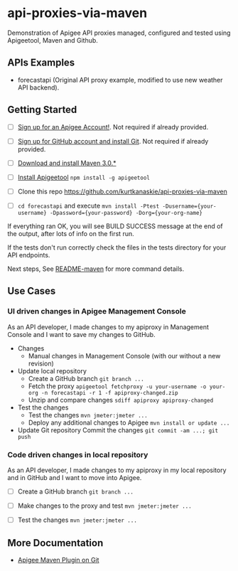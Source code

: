 # api-proxies-via-maven
Demonstration of Apigee API proxies managed, configured and tested using Apigeetool, Maven and Github.

## APIs Examples
* forecastapi (Original API proxy example, modified to use new weather API backend).

## Getting Started
- [ ] [Sign up for an Apigee Account!](https://accounts.apigee.com/accounts/sign_up). Not required if already provided.
- [ ] [Sign up for GitHub account and install Git](https://github.com). Not required if already provided.

- [ ] [Download and install Maven 3.0.*](http://maven.apache.org/download.cgi)
- [ ] [Install Apigeetool](https://github.com/apigee/apigeetool-node) ```npm install -g apigeetool```

- [ ] Clone this repo https://github.com/kurtkanaskie/api-proxies-via-maven
- [ ] ```cd forecastapi``` and execute ```mvn install -Ptest -Dusername={your-username} -Dpassword={your-password} -Dorg={your-org-name}```

If everything ran OK, you will see BUILD SUCCESS message at the end of the output, after lots of info on the first run.

If the tests don't run correctly check the files in the tests directory for your API endpoints.

Next steps, See [README-maven](https://github.com/kurtkanaskie/api-proxies-via-maven/blob/master/README-maven.md) for more command details.

## Use Cases

### UI driven changes in Apigee Management Console
As an API developer, I made changes to my apiproxy in Management Console and I want to save my changes to GitHub.

- Changes
	* Manual changes in Management Console (with our without a new revision)
- Update local repository
	* Create a GitHub branch ```git branch ...```
	* Fetch the proxy ```apigeetool fetchproxy -u your-username -o your-org -n forecastapi -r 1 -f apiproxy-changed.zip```
	* Unzip and compare changes ```sdiff apiproxy apiproxy-changed```
- Test the changes
	- Test the changes ```mvn jmeter:jmeter ...```
	- Deploy any additional changes to Apigee ```mvn install or update ...```
- Update Git repository
	Commit the changes ```git commit -am ...; git push```

### Code driven changes in local repository
As an API developer, I made changes to my apiproxy in my local repository and in GitHub and I want to move into Apigee.
- [ ] Create a GitHub branch ```git branch ...```
- [ ] Make changes to the proxy and test ```mvn jmeter:jmeter ...```
- [ ] Test the changes ```mvn jmeter:jmeter ...```


## More Documentation
* [Apigee Maven Plugin on Git](https://github.com/apigee/apigee-deploy-maven-plugin)


